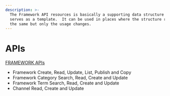 ```yaml
---
description: >-
  The Framework API resources is basically a supporting data structure which
  serves as a template.  It can be used in places where the structure remains
  the same but only the usage changes.
---
```


# APIs

[FRAMEWORK APIs](http://docs.sunbird.org/latest/apis/framework/)

* Framework Create, Read, Update, List, Publish and Copy
* Framework Category Search, Read, Create and Update
* Framework Term Search, Read, Create and Update
* Channel Read, Create and Update
